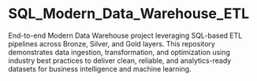 # SQL_Modern_Data_Warehouse_ETL
End-to-end Modern Data Warehouse project leveraging SQL-based ETL pipelines across Bronze, Silver, and Gold layers. This repository demonstrates data ingestion, transformation, and optimization using industry best practices to deliver clean, reliable, and analytics-ready datasets for business intelligence and machine learning.
